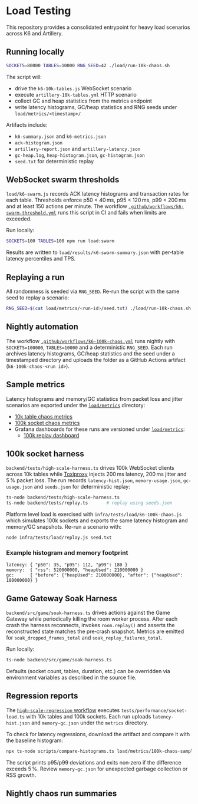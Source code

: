 # Load Testing

This repository provides a consolidated entrypoint for heavy load scenarios across K6 and Artillery.

## Running locally

```bash
SOCKETS=80000 TABLES=10000 RNG_SEED=42 ./load/run-10k-chaos.sh
```

The script will:

- drive the `k6-10k-tables.js` WebSocket scenario
- execute `artillery-10k-tables.yml` HTTP scenario
- collect GC and heap statistics from the metrics endpoint
- write latency histograms, GC/heap statistics and RNG seeds under
  `load/metrics/<timestamp>/`

Artifacts include:

- `k6-summary.json` and `k6-metrics.json`
- `ack-histogram.json`
- `artillery-report.json` and `artillery-latency.json`
- `gc-heap.log`, `heap-histogram.json`, `gc-histogram.json`
- `seed.txt` for deterministic replay

## WebSocket swarm thresholds

`load/k6-swarm.js` records ACK latency histograms and transaction rates for
each table. Thresholds enforce p50 < 40 ms, p95 < 120 ms, p99 < 200 ms and at
least 150 actions per minute. The workflow
[`.github/workflows/k6-swarm-threshold.yml`](../.github/workflows/k6-swarm-threshold.yml)
runs this script in CI and fails when limits are exceeded.

Run locally:

```bash
SOCKETS=100 TABLES=100 npm run load:swarm
```

Results are written to `load/results/k6-swarm-summary.json` with per‑table
latency percentiles and TPS.

## Replaying a run

All randomness is seeded via `RNG_SEED`. Re-run the script with the same seed to replay a scenario:

```bash
RNG_SEED=$(cat load/metrics/<run-id>/seed.txt) ./load/run-10k-chaos.sh
```

## Nightly automation

The workflow [`.github/workflows/k6-100k-chaos.yml`](../.github/workflows/k6-100k-chaos.yml)
runs nightly with `SOCKETS=100000`, `TABLES=10000` and a deterministic
`RNG_SEED`. Each run archives latency histograms, GC/heap statistics and the
seed under a timestamped directory and uploads the folder as a GitHub Actions
artifact (`k6-100k-chaos-<run id>`).

## Sample metrics

Latency histograms and memory/GC statistics from packet loss and jitter scenarios
are exported under the [`load/metrics`](../load/metrics) directory:

- [10k table chaos metrics](../load/metrics/10k-chaos-sample)
- [100k socket chaos metrics](../load/metrics/100k-chaos-sample)
- Grafana dashboards for these runs are versioned under [`load/metrics`](../load/metrics):
  - [100k replay dashboard](../load/metrics/grafana-100k-replay.json)

## 100k socket harness

`backend/tests/high-scale-harness.ts` drives 100k WebSocket clients across
10k tables while [Toxiproxy](https://github.com/Shopify/toxiproxy) injects
200 ms latency, 200 ms jitter and 5 % packet loss. The run records
`latency-hist.json`, `memory-usage.json`, `gc-usage.json` and `seeds.json` for
deterministic replay:

```bash
ts-node backend/tests/high-scale-harness.ts
ts-node backend/tests/replay.ts       # replay using seeds.json
```

Platform level load is exercised with `infra/tests/load/k6-100k-chaos.js` which
simulates 100k sockets and exports the same latency histogram and memory/GC
snapshots. Re-run a scenario with:

```bash
node infra/tests/load/replay.js seed.txt
```

### Example histogram and memory footprint

```
latency: { "p50": 35, "p95": 112, "p99": 180 }
memory:  { "rss": 520000000, "heapUsed": 210000000 }
gc:      { "before": {"heapUsed": 210000000}, "after": {"heapUsed": 180000000} }
```

## Game Gateway Soak Harness

`backend/src/game/soak-harness.ts` drives actions against the Game Gateway
while periodically killing the room worker process. After each crash the
harness reconnects, invokes `room.replay()` and asserts the reconstructed state
matches the pre‑crash snapshot. Metrics are emitted for
`soak_dropped_frames_total` and `soak_replay_failures_total`.

Run locally:

```bash
ts-node backend/src/game/soak-harness.ts
```

Defaults (socket count, tables, duration, etc.) can be overridden via
environment variables as described in the source file.

## Regression reports

The [`high-scale-regression` workflow](../.github/workflows/high-scale-regression.yml)
executes `tests/performance/socket-load.ts` with 10k tables and 100k sockets.
Each run uploads `latency-hist.json` and `memory-gc.json` under the `metrics`
directory.

To check for latency regressions, download the artifact and compare it with the
baseline histogram:

```bash
npx ts-node scripts/compare-histograms.ts load/metrics/100k-chaos-sample <metrics-dir>
```

The script prints p95/p99 deviations and exits non‑zero if the difference exceeds
5 %. Review `memory-gc.json` for unexpected garbage collection or RSS growth.

## Nightly chaos run summaries

<!-- CHAOS_SUMMARY -->
